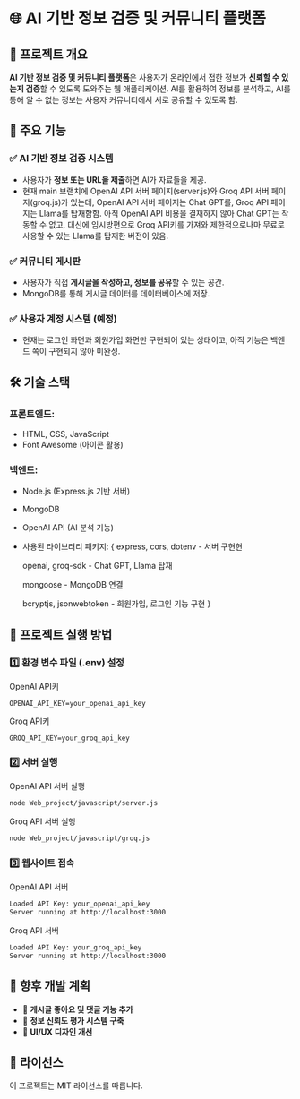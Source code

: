 # 🌐 AI 기반 정보 검증 및 커뮤니티 플랫폼

## 📌 프로젝트 개요
**AI 기반 정보 검증 및 커뮤니티 플랫폼**은 사용자가 온라인에서 접한 정보가 **신뢰할 수 있는지 검증**할 수 있도록 도와주는 웹 애플리케이션. 
AI를 활용하여 정보를 분석하고, AI를 통해 알 수 없는 정보는 사용자 커뮤니티에서 서로 공유할 수 있도록 함.

## 🎯 주요 기능
### ✅ AI 기반 정보 검증 시스템
- 사용자가 **정보 또는 URL을 제출**하면 AI가 자료들을 제공.
- 현재 main 브랜치에 OpenAI API 서버 페이지(server.js)와 Groq API 서버 페이지(groq.js)가 있는데, OpenAI API 서버 페이지는 Chat GPT를, Groq API 페이지는 Llama를 탑재함함.
아직 OpenAI API 비용을 결재하지 않아 Chat GPT는 작동할 수 없고, 대신에 임시방편으로 Groq API키를 가져와
제한적으로나마 무료로 사용할 수 있는 Llama를 탑재한 버전이 있음.

### ✅ 커뮤니티 게시판
- 사용자가 직접 **게시글을 작성하고, 정보를 공유**할 수 있는 공간.
- MongoDB를 통해 게시글 데이터를 데이터베이스에 저장.

### ✅ 사용자 계정 시스템 (예정)
- 현재는 로그인 화면과 회원가입 화면만 구현되어 있는 상태이고, 아직 기능은 백엔드 쪽이 구현되지 않아 미완성.

## 🛠️ 기술 스택
### **프론트엔드:**
- HTML, CSS, JavaScript
- Font Awesome (아이콘 활용)

### **백엔드:**
- Node.js (Express.js 기반 서버)
- MongoDB
- OpenAI API (AI 분석 기능)
- 사용된 라이브러리 패키지: { 
    express, cors, dotenv - 서버 구현현

     openai, groq-sdk - Chat GPT, Llama 탑재

     mongoose - MongoDB 연결

     bcryptjs, jsonwebtoken - 회원가입, 로그인 기능 구현
}


## 🚀 프로젝트 실행 방법
### 1️⃣ **환경 변수 파일 (.env) 설정**
OpenAI API키
`````````````````````````````````````````````.env
OPENAI_API_KEY=your_openai_api_key
`````````````````````````````````````````````````

Groq API키
`````````````````````````````````````````````.env
GROQ_API_KEY=your_groq_api_key
`````````````````````````````````````````````````

### 2️⃣ **서버 실행**
OpenAI API 서버 실행
`````````````````````````````````````````````bash
node Web_project/javascript/server.js
`````````````````````````````````````````````````

Groq API 서버 실행
`````````````````````````````````````````````bash
node Web_project/javascript/groq.js
`````````````````````````````````````````````````


### 3️⃣ **웹사이트 접속**
OpenAI API 서버
`````````````````````````````````````````````bash
Loaded API Key: your_openai_api_key
Server running at http://localhost:3000
`````````````````````````````````````````````````

Groq API 서버
`````````````````````````````````````````````bash
Loaded API Key: your_groq_api_key
Server running at http://localhost:3000
`````````````````````````````````````````````````

## 📌 향후 개발 계획
- 🔹 **게시글 좋아요 및 댓글 기능 추가**
- 🔹 **정보 신뢰도 평가 시스템 구축**
- 🔹 **UI/UX 디자인 개선**

## 📜 라이선스
이 프로젝트는 MIT 라이선스를 따릅니다.

